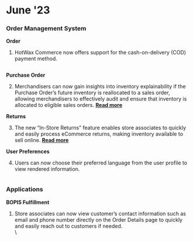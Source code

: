 # June '23

### Order Management System

**Order**

1. HotWax Commerce now offers support for the cash-on-delivery (COD) payment method.

<figure><img src="https://www.hotwax.co/hs-fs/hubfs/Added%20COD%20payment%20method.png?width=820&#x26;height=598&#x26;name=Added%20COD%20payment%20method.png" alt=""><figcaption></figcaption></figure>

**Purchase Order**

2. Merchandisers can now gain insights into inventory explainability if the Purchase Order’s future inventory is reallocated to a sales order, allowing merchandisers to effectively audit and ensure that inventory is allocated to eligible sales orders. [**Read more**](https://www.hotwax.co/product-updates/merchandisers-can-get-better-explainability-when-pos-future-inventory-is-reallocated)

**Returns**

3. The new “In-Store Returns” feature enables store associates to quickly and easily process eCommerce returns, making inventory available to sell online. [**Read more**](https://www.hotwax.co/product-updates/launched-in-store-returns)

**User Preferences**

4. Users can now choose their preferred language from the user profile to view rendered information.

<figure><img src="https://www.hotwax.co/hs-fs/hubfs/Add%20language%20preference.png?width=820&#x26;height=604&#x26;name=Add%20language%20preference.png" alt=""><figcaption></figcaption></figure>

### Applications

**BOPIS Fulfillment**

1.  Store associates can now view customer’s contact information such as email and phone number directly on the Order Details page to quickly and easily reach out to customers if needed.\
    \


    <figure><img src="https://www.hotwax.co/hs-fs/hubfs/Customer%20details.png?width=2064&#x26;height=1520&#x26;name=Customer%20details.png" alt=""><figcaption></figcaption></figure>

#### &#x20;

